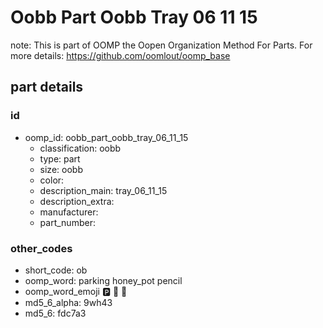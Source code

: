 # Oobb Part Oobb Tray 06 11 15  

note: This is part of OOMP the Oopen Organization Method For Parts. For more details: https://github.com/oomlout/oomp_base

##  part details





### id
* oomp_id: oobb_part_oobb_tray_06_11_15
  * classification: oobb
  * type: part
  * size: oobb
  * color: 
  * description_main: tray_06_11_15
  * description_extra: 
  * manufacturer: 
  * part_number: 

### other_codes
* short_code: ob
* oomp_word: parking honey_pot pencil
* oomp_word_emoji :parking: :honey_pot: :pencil:
* md5_6_alpha: 9wh43
* md5_6: fdc7a3